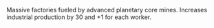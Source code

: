 Massive factories fueled by advanced planetary core mines. Increases industrial production by 30 and +1 for each worker.